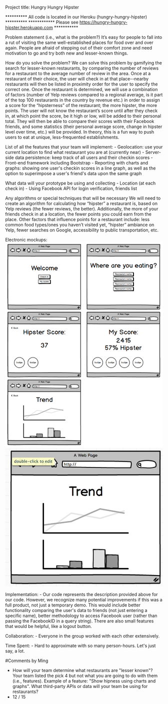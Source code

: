 Project title: Hungry Hungry Hipster

********** All code is located in our Heroku (hungry-hungry-hipster) **********
************ Please see https://hungry-hungry-hipster.herokuapp.com ***********

Problem statement (i.e., what is the problem?)
It’s easy for people to fall into a rut of visiting the same well-established
places for food over and over again. People are afraid of stepping out of their
comfort zone and need motivation to go and try both new and lesser-known 
things.

How do you solve the problem?
We can solve this problem by gamifying the search for lesser-known restaurants,
by comparing the number of reviews for a restaurant to the average number of
review in the area. Once at a restaurant of their choice, the user will check in
at that place--nearby restaurants will then be listed in proximity order for the
user to specify the correct one. Once the restaurant is determined, we will use
a combination of factors (number of Yelp reviews compared to a regional average,
is it part of the top 100 restaurants in the country by revenue etc.) in
order to assign a score for the “hipsterness” of the restaurant; the more 
hipster, the more points. The user will not know the restaurant’s score until
after they check in, at which point the score, be it high or low, will be added
to their personal total. They will then be able to compare their scores with 
their Facebook friends, and some statistics (their personal average score, 
change in hipster level over time, etc.) will be provided. In theory, this is a 
fun way to push users to eat at unique, less-frequented establishments.

List of all the features that your team will implement:
	- Geolocation: use your current location to find what restaurant you are
	  at (currently near)
	- Server-side data persistence: keep track of all users and their checkin 
	  scores 
	- Front-end framework including Bootstrap
	- Reporting with charts and graphs: showing one user's checkin scores in
	  a line graph, as well as the option to superimpose a user's friend's data
	  upon the same graph

What data will your prototype be using and collecting
	- Location (at each check in)
	- Using Facebook API for login verification, friends list

Any algorithms or special techniques that will be necessary
We will need to create an algorithm for calculating how “hipster” a restaurant
is, based on Yelp reviews (the fewer reviews, the better). Additionally, the 
more of your friends check in at a location, the fewer points you could earn 
from the place. Other factors that influence points for a restaurant include:
less common food types/ones you haven’t visited yet, “hipster” ambiance on
Yelp, fewer searches on Google, accessibility to public transportation, etc.

Electronic mockups:
![Mockup1](/images/mockup1.png)
![Mockup2](/images/mockup2.jpg)

Implementation:
	- Our code represents the description provided above for our code. However,
	  we recognize many potential improvements if this was a full product, not
	  just a temporary demo. This would include better functionality comparing
	  the user's data to friends (not just entering a specific name), better 
	  methodology to access Facebook user (rather than passing the FacebookID
	  in a query string). There are also small features that would be helpful, 
	  like a logout button.

Collaboration:
	- Everyone in the group worked with each other extensively.

Time Spent:
	- Hard to approximate with so many person-hours. Let's just say, a lot.

#Comments by Ming
* How will your team determine what restaurants are "lesser known"?  Your team listed the pick 4 but not what you are going to do with them (i.e., features).  Example of a feature: "Show hipness using charts and graphs".  What third-party APIs or data will your team be using for restaurants?
* 12 / 15
